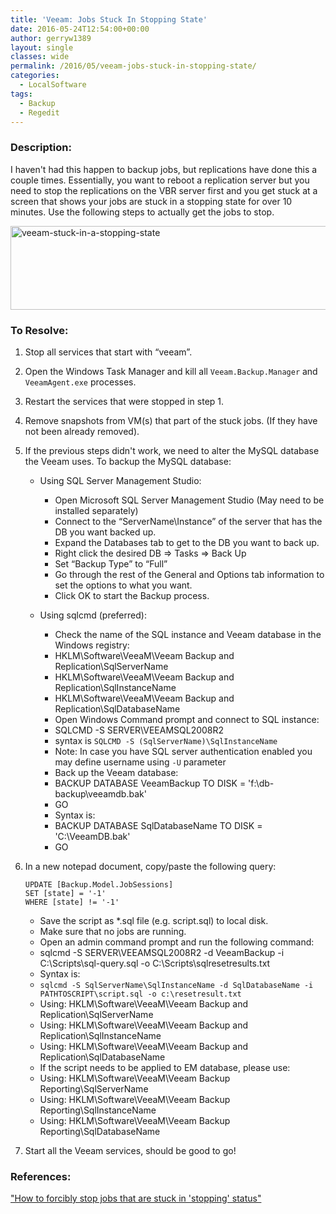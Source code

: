 ```yaml
---
title: 'Veeam: Jobs Stuck In Stopping State'
date: 2016-05-24T12:54:00+00:00
author: gerryw1389
layout: single
classes: wide
permalink: /2016/05/veeam-jobs-stuck-in-stopping-state/
categories:
  - LocalSoftware
tags:
  - Backup
  - Regedit
---
```

<!--more-->

### Description:

I haven't had this happen to backup jobs, but replications have done this a couple times. Essentially, you want to reboot a replication server but you need to stop the replications on the VBR server first and you get stuck at a screen that shows your jobs are stuck in a stopping state for over 10 minutes. Use the following steps to actually get the jobs to stop.

  <img class="alignnone size-full wp-image-728" src="https://automationadmin.com/assets/images/uploads/2016/09/veeam-stuck-in-a-stopping-state.png" alt="veeam-stuck-in-a-stopping-state" width="708" height="134" srcset="https://automationadmin.com/assets/images/uploads/2016/09/veeam-stuck-in-a-stopping-state.png 708w, https://automationadmin.com/assets/images/uploads/2016/09/veeam-stuck-in-a-stopping-state-300x57.png 300w" sizes="(max-width: 708px) 100vw, 708px" />

### To Resolve:

1. Stop all services that start with &#8220;veeam&#8221;.

2. Open the Windows Task Manager and kill all `Veeam.Backup.Manager` and `VeeamAgent.exe` processes.

3. Restart the services that were stopped in step 1.

4. Remove snapshots from VM(s) that part of the stuck jobs. (If they have not been already removed).

5. If the previous steps didn't work, we need to alter the MySQL database the Veeam uses. To backup the MySQL database:

   - Using SQL Server Management Studio:

     - Open Microsoft SQL Server Management Studio (May need to be installed separately)
     - Connect to the &#8220;ServerName\Instance&#8221; of the server that has the DB you want backed up.
     - Expand the Databases tab to get to the DB you want to back up.
     - Right click the desired DB => Tasks => Back Up
     - Set &#8220;Backup Type&#8221; to &#8220;Full&#8221;
     - Go through the rest of the General and Options tab information to set the options to what you want.
     - Click OK to start the Backup process.

   - Using sqlcmd (preferred):

     - Check the name of the SQL instance and Veeam database in the Windows registry:
     - HKLM\Software\VeeaM\Veeam Backup and Replication\SqlServerName
     - HKLM\Software\VeeaM\Veeam Backup and Replication\SqlInstanceName
     - HKLM\Software\VeeaM\Veeam Backup and Replication\SqlDatabaseName
     - Open Windows Command prompt and connect to SQL instance:
     - SQLCMD -S SERVER\VEEAMSQL2008R2 
     - syntax is `SQLCMD -S (SqlServerName)\SqlInstanceName`
     - Note: In case you have SQL server authentication enabled you may define username using `-U` parameter
     - Back up the Veeam database:
     - BACKUP DATABASE VeeamBackup TO DISK = 'f:\db-backup\veeamdb.bak'  
     - GO
     - Syntax is:  
     - BACKUP DATABASE SqlDatabaseName TO DISK = 'C:\VeeamDB.bak'  
     - GO

6. In a new notepad document, copy/paste the following query:

   ```escape
   UPDATE [Backup.Model.JobSessions]  
   SET [state] = '-1'  
   WHERE [state] != '-1'
   ```

   - Save the script as *.sql file (e.g. script.sql) to local disk.
   - Make sure that no jobs are running.
   - Open an admin command prompt and run the following command:
   - sqlcmd -S SERVER\VEEAMSQL2008R2 -d VeeamBackup -i C:\Scripts\sql-query.sql -o C:\Scripts\sqlresetresults.txt
   - Syntax is:  
   - `sqlcmd -S SqlServerName\SqlInstanceName -d SqlDatabaseName -i PATHTOSCRIPT\script.sql -o c:\resetresult.txt`
   - Using: HKLM\Software\VeeaM\Veeam Backup and Replication\SqlServerName 
   - Using: HKLM\Software\VeeaM\Veeam Backup and Replication\SqlInstanceName
   - Using: HKLM\Software\VeeaM\Veeam Backup and Replication\SqlDatabaseName
   - If the script needs to be applied to EM database, please use:  
   - Using: HKLM\Software\VeeaM\Veeam Backup Reporting\SqlServerName  
   - Using: HKLM\Software\VeeaM\Veeam Backup Reporting\SqlInstanceName  
   - Using: HKLM\Software\VeeaM\Veeam Backup Reporting\SqlDatabaseName

7. Start all the Veeam services, should be good to go!


### References:

["How to forcibly stop jobs that are stuck in 'stopping' status"](https://www.veeam.com/kb1727)